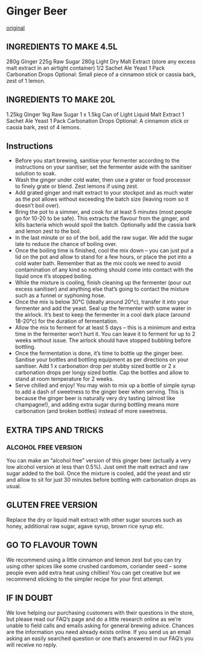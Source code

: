 # Ginger Beer
[original](https://www.thehopandgrain.com.au/brew-ginger-beer/)

## INGREDIENTS TO MAKE 4.5L
280g Ginger
225g Raw Sugar
280g Light Dry Malt Extract (store any excess malt extract in an airtight container)
1/2 Sachet Ale Yeast
1 Pack Carbonation Drops
Optional: Small piece of a cinnamon stick or cassia bark, zest of 1 lemon.

## INGREDIENTS TO MAKE 20L
1.25kg Ginger
1kg Raw Sugar
1 x 1.5kg Can of Light Liquid Malt Extract
1 Sachet Ale Yeast
1 Pack Carbonation Drops
Optional: A cinnamon stick or cassia bark, zest of 4 lemons.

## Instructions
- Before you start brewing, sanitise your fermenter according to the instructions on your sanitiser, set the fermenter aside with the sanitiser solution to soak.
- Wash the ginger under cold water, then use a grater or food processor to finely grate or blend. Zest lemons if using zest.
- Add grated ginger and malt extract to your stockpot and as much water as the pot allows without exceeding the batch size (leaving room so it doesn’t boil over).
- Bring the pot to a simmer, and cook for at least 5 minutes (most people go for 10-20 to be safe). This extracts the flavour from the ginger, and kills bacteria which would spoil the batch. Optionally add the cassia bark and lemon zest to the boil.
- In the last minute or so of the boil, add the raw sugar. We add the sugar late to reduce the chance of boiling over.
- Once the boiling time is finished, cool the mix down – you can just put a lid on the pot and allow to stand for a few hours, or place the pot into a cold water bath. Remember that as the mix cools we need to avoid contamination of any kind so nothing should come into contact with the liquid once it’s stopped boiling.
- While the mixture is cooling, finish cleaning up the fermenter (pour out excess sanitiser) and anything else that’s going to contact the mixture such as a funnel or syphoning hose.
- Once the mix is below 30°C (ideally around 20°c), transfer it into your fermenter and add the yeast. Seal up the fermenter with some water in the airlock. It’s best to keep the fermenter in a cool dark place (around 18-20°c) for the duration of fermentation.
- Allow the mix to ferment for at least 5 days – this is a minimum and extra time in the fermenter won’t hurt it. You can leave it to ferment for up to 2 weeks without issue. The airlock should have stopped bubbling before bottling.
- Once the fermentation is done, it’s time to bottle up the ginger beer. Sanitise your bottles and bottling equipment as per directions on your sanitiser. Add 1 x carbonation drop per stubby sized bottle or 2 x carbonation drops per longy sized bottle. Cap the bottles and allow to stand at room temperature for 2 weeks.
- Serve chilled and enjoy! You may wish to mix up a bottle of simple syrup to add a dash of sweetness to the ginger beer when serving. This is because the ginger beer is naturally very dry tasting (almost like champagne!), and adding extra sugar during bottling means more carbonation (and broken bottles) instead of more sweetness.

## EXTRA TIPS AND TRICKS
### ALCOHOL FREE VERSION
You can make an “alcohol free” version of this ginger beer (actually a very low alcohol version at less than 0.5%). Just omit the malt extract and raw sugar added to the boil. Once the mixture is cooled, add the yeast and stir and allow to sit for just 30 minutes before bottling with carbonation drops as usual.

## GLUTEN FREE VERSION
Replace the dry or liquid malt extract with other sugar sources such as honey, additional raw sugar, agave syrup, brown rice syrup etc.

## GO TO FLAVOUR TOWN
We recommend using a little cinnamon and lemon zest but you can try using other spices like some crushed cardomom, coriander seed – some people even add extra heat using chillies! You can get creative but we recommend sticking to the simpler recipe for your first attempt.

## IF IN DOUBT
We love helping our purchasing customers with their questions in the store, but please read our FAQ’s page and do a little research online as we’re unable to field calls and emails asking for general brewing advice. Chances are the information you need already exists online. If you send us an email asking an easily searched question or one that’s answered in our FAQ’s you will receive no reply.